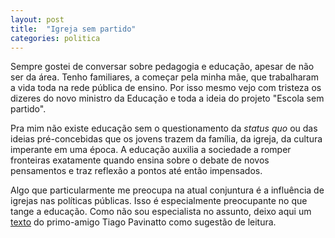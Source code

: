 ```yaml
---
layout: post
title:  "Igreja sem partido"
categories: politica
---
```


Sempre gostei de conversar sobre pedagogia e educação, apesar de não ser da área. Tenho familiares, a começar pela minha mãe, que trabalharam a vida toda na rede pública de ensino. Por isso mesmo vejo com tristeza os dizeres do novo ministro da Educação e toda a ideia do projeto "Escola sem partido".

Pra mim não existe educação sem o questionamento da _status quo_ ou das ideias pré-concebidas que os jovens trazem da família, da igreja, da cultura imperante em uma época. A educação auxilia a sociedade a romper fronteiras exatamente quando ensina sobre o debate de novos pensamentos e traz reflexão a pontos até então impensados.

Algo que particularmente me preocupa na atual conjuntura é a influência de igrejas nas políticas públicas. Isso é especialmente preocupante no que tange a educação. Como não sou especialista no assunto, deixo aqui um [texto](https://cultura.estadao.com.br/blogs/estado-da-arte/igreja-sem-partido/) do primo-amigo Tiago Pavinatto como sugestão de leitura.